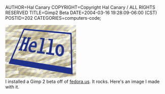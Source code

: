 AUTHOR=Hal Canary
COPYRIGHT=Copyright Hal Canary / ALL RIGHTS RESERVED
TITLE=Gimp2 Beta
DATE=2004-03-16 19:28:09-06:00 (CST)
POSTID=202
CATEGORIES=computers-code;

![[hello_gimp_image]](/images/hello_gimp.png)  
I installed a Gimp 2 beta off of [fedora.us](http://download.fedora.us/fedora/fedora/1/i386/RPMS.testing/). It rocks. Here's an image I made with it.
